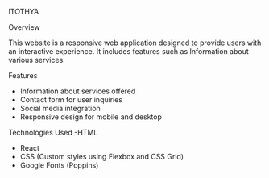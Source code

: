 ITOTHYA

Overview

This website is a responsive web application designed to provide users with an interactive experience. It includes features such as Information about various services. 

Features

- Information about services offered
- Contact form for user inquiries
- Social media integration
- Responsive design for mobile and desktop

 Technologies Used
   -HTML
  - React
  - CSS (Custom styles using Flexbox and CSS Grid)
  - Google Fonts (Poppins)
  
